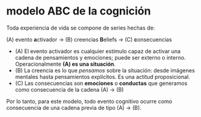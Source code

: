 # modelo ABC de la cognición

Toda experiencia de vida se compone de series hechas de:

(A) evento **a**ctivador → (B) creencias **B**eliefs → (C) **c**onsecuencias

* (A) El evento activador es cualquier estímulo capaz de activar una cadena de pensamientos y emociones; puede ser externo o interno. Operacionalmente **(A) es una situación**.
* (B) La creencia es lo que *pensamos* sobre la situación: desde imágenes mentales hasta pensamientos explícitos. Es una actitud proposicional.
* (C) Las consecuencias son **emociones** o **conductas** que generamos como consecuencia de la cadena (A) → (B)

Por lo tanto, para este modelo, todo evento cognitivo ocurre como consecuencia de una cadena previa de tipo (A) → (B).
